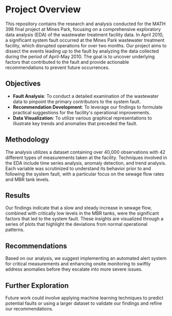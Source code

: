 # Project Overview

This repository contains the research and analysis conducted for the MATH 398 final project at Mines Park, focusing on a comprehensive exploratory data analysis (EDA) of the wastewater treatment facility data. In April 2010, a significant system fault occurred at the Mines Park wastewater treatment facility, which disrupted operations for over two months. Our project aims to dissect the events leading up to the fault by analyzing the data collected during the period of April-May 2010. The goal is to uncover underlying factors that contributed to the fault and provide actionable recommendations to prevent future occurrences.

## Objectives

- **Fault Analysis**: To conduct a detailed examination of the wastewater data to pinpoint the primary contributors to the system fault.
- **Recommendation Development**: To leverage our findings to formulate practical suggestions for the facility's operational improvements.
- **Data Visualization**: To utilize various graphical representations to illustrate key trends and anomalies that preceded the fault.

## Methodology

The analysis utilizes a dataset containing over 40,000 observations with 42 different types of measurements taken at the facility. Techniques involved in the EDA include time series analysis, anomaly detection, and trend analysis. Each variable was scrutinized to understand its behavior prior to and following the system fault, with a particular focus on the sewage flow rates and MBR tank levels.

## Results

Our findings indicate that a slow and steady increase in sewage flow, combined with critically low levels in the MBR tanks, were the significant factors that led to the system fault. These insights are visualized through a series of plots that highlight the deviations from normal operational patterns.

## Recommendations

Based on our analysis, we suggest implementing an automated alert system for critical measurements and enhancing onsite monitoring to swiftly address anomalies before they escalate into more severe issues.

## Further Exploration

Future work could involve applying machine learning techniques to predict potential faults or using a larger dataset to validate our findings and refine our recommendations.

